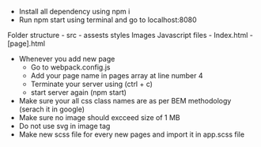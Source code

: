 - Install all dependency using npm i 
- Run npm start using terminal and go to localhost:8080

Folder structure
    - src
        - assests
            styles
            Images
            Javascript files
        - Index.html
        - [page].html

- Whenever you add new page 
    - Go to webpack.config.js 
    - Add your page name in pages array at line number 4
    - Terminate your server using (ctrl + c)
    - start server again (npm start)
- Make sure your all css class names are as per BEM methodology (serach it in google)
- Make sure no image should excceed size of 1 MB
- Do not use svg in image tag
- Make new scss file for every new pages and import it in app.scss file